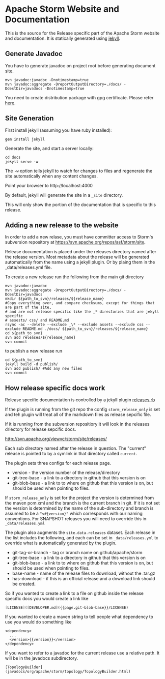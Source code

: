 # Apache Storm Website and Documentation
This is the source for the Release specific part of the Apache Storm website and documentation. It is statically generated using [jekyll](http://jekyllrb.com).

## Generate Javadoc

You have to generate javadoc on project root before generating document site.

```
mvn javadoc:javadoc -Dnotimestamp=true
mvn javadoc:aggregate -DreportOutputDirectory=./docs/ -DdestDir=javadocs -Dnotimestamp=true
```

You need to create distribution package with gpg certificate. Please refer [here](https://github.com/apache/storm/blob/master/DEVELOPER.md#packaging).

## Site Generation
First install jekyll (assuming you have ruby installed):

```
gem install jekyll
```

Generate the site, and start a server locally:
```
cd docs
jekyll serve -w
```

The `-w` option tells jekyll to watch for changes to files and regenerate the site automatically when any content changes.

Point your browser to http://localhost:4000

By default, jekyll will generate the site in a `_site` directory.

This will only show the portion of the documentation that is specific to this release.

## Adding a new release to the website
In order to add a new relase, you must have committer access to Storm's subversion repository at https://svn.apache.org/repos/asf/storm/site.

Release documentation is placed under the releases directory named after the release version.  Most metadata about the release will be generated automatically from the name using a jekyll plugin.  Or by plaing them in the _data/releases.yml file.

To create a new release run the following from the main git directory

```
mvn javadoc:javadoc
mvn javadoc:aggregate -DreportOutputDirectory=./docs/ -DdestDir=javadocs
mkdir ${path_to_svn}/releases/${release_name}
#Copy everything over, and compare checksums, except for things that are part of the site,
# and are not release specific like the _* directories that are jekyll specific
# assests/ css/ and README.md
rsync -ac --delete --exclude _\* --exclude assets --exclude css --exclude README.md ./docs/ ${path_to_svn}/releases/${release_name}
cd ${path_to_svn}
svn add releases/${release_name}
svn commit
```

to publish a new release run

```
cd ${path_to_svn}
jekyll build -d publish/
svn add publish/ #Add any new files
svn commit
```

## How release specific docs work

Release specific documentation is controlled by a jekyll plugin [releases.rb](./_plugins/releases.rb)

If the plugin is running from the git repo the config `storm_release_only` is set and teh plugin will treat all of the markdown files as release sepcific file.

If it is running from the subversion repositiory it will look in the releases driectory for release sepcific docs.

http://svn.apache.org/viewvc/storm/site/releases/

Each sub directory named after the release in question. The "current" release is pointed to by a symlink in that directory called `current`.

The plugin sets three configs for each release page.

 * version - the version number of the release/directory
 * git-tree-base - a link to a directory in github that this version is on
 * git-blob-base - a link to to where on github that this version is on, but should be used when pointing to files.

If `storm_release_only` is set for the project the version is determined from the maven pom.xml and the branch is the current branch in git.  If it is not set the version is determined by the name of the sub-directory and branch is assumed to be a `"v#{version}"` which corresponds with our naming conventions.  For SNAPSHOT releases you will need to override this in `_data/releases.yml`

The plugin also augments the `site.data.releases` dataset.
Each release in the list includes the following, and each can be set in `_data/releases.yml` to override what is automatically generated by the plugin.

 * git-tag-or-branch - tag or branch name on github/apache/storm
 * git-tree-base - a link to a directory in github that this version is on
 * git-blob-base - a link to to where on github that this version is on, but should be used when pointing to files.
 * base-name - name of the release files to download, without the .tar.gz
 * has-download - if this is an official release and a download link should be created.

So if you wanted to create a link to a file on github inside the release specific docs you would create a link like

```
[LICENSE]([DEVELOPER.md]({{page.git-blob-base}}/LICENSE)
```

If you wanted to create a maven string to tell people what dependency to use you would do something like

```
<dependency>
  ...
  <version>{{version}}</version>
</dependency>
```

If you want to refer to a javadoc for the current release use a relative path.  It will be in the javadocs subdirectory.

```
[TopologyBuilder](javadocs/org/apache/storm/topology/TopologyBuilder.html)
```
